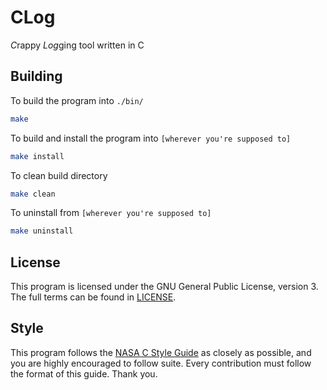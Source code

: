 # CLog

*C*rappy *Log*ging tool written in C

## Building

To build the program into `./bin/`

```sh
make
```

To build and install the program into `[wherever you're supposed to]`

```sh
make install
```

To clean build directory

```sh
make clean
```

To uninstall from `[wherever you're supposed to]`

```sh
make uninstall
```

## License

This program is licensed under the GNU General Public License, version 3. The
full terms can be found in [LICENSE](LICENSE).

## Style

This program follows the [NASA C Style Guide](doc/nasa-c-style.pdf) as closely
as possible, and you are highly encouraged to follow suite. Every contribution
must follow the format of this guide. Thank you.
